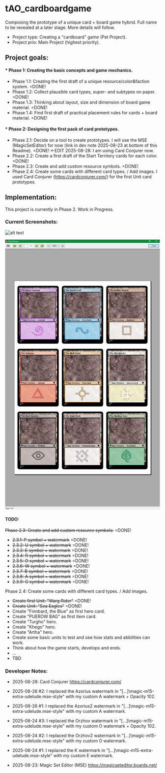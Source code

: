 # tAO_cardboardgame
Composing the prototype of a unique card + board game hybrid. Full name to be revealed at a later stage. More details will follow.

* Project type: Creating a "cardboard" game (Pet Project).
* Project prio: Main Project (highest priority).

## Project goals:

#### * Phase 1: Creating the basic concepts and game mechanics.

* Phase 1.1: Creating the first draft of a unique resource/color&faction system. =DONE!
* Phase 1.2: Collect plausible card types, super- and subtypes on paper. =DONE!
* Phase 1.3: Thinking about layout, size and dimension of board game material. =DONE!
* Phase 1.4: Find first draft of practical placement rules for cards + board material. =DONE!

#### * Phase 2: Designing the first pack of card prototypes.

* Phase 2.1: Decide on a tool to create prototypes. I will use the MSE (MagicSetEditor) for now (link in dev note 2025-08-23 at bottom of this Readme). =DONE! <-EDIT 2025-08-28: I am using Card Conjurer now.
* Phase 2.2: Create a first draft of the Start Territory cards for each color. =DONE!
* Phase 2.3: Create and add custom resource symbols. =DONE!
* Phase 2.4: Create some cards with different card types. / Add images. I used Card Conjurer (https://cardconjurer.com/) for the first Unit card prototypes.

## Implementation:
This project is currently in Phase 2. Work in Progress.
  
### Current Screenshots:
![alt text](https://github.com/finnbard/tAO_cardboardgame/blob/main/Phase2/screenshots/tAO_cards_Screenshot010_WargRider-SeaEagles.png?raw=true "MSE Print Preview Screenshot of card prototypes with tAO resource symbols")

![alt text](https://github.com/finnbard/tAO_cardboardgame/blob/main/Phase2/screenshots/tAO_cards_Screenshot009_PUEROWBAG.png?raw=true "Screenshot of Card Conjurer prototypes with tAO resource symbols")

#### TODO:  

~~Phase 2.3: Create and add custom resource symbols:~~ =DONE!
* ~~2.3.1: P symbol + watermark~~ =DONE!
* ~~2.3.2: U symbol + watermark~~ =DONE!
* ~~2.3.3: E symbol + watermark~~ =DONE!
* ~~2.3.4: R symbol + watermark~~ =DONE!
* ~~2.3.5: O symbol + watermark~~ =DONE!
* ~~2.3.6: W symbol + watermark~~ =DONE!
* ~~2.3.7: B symbol + watermark~~ =DONE!
* ~~2.3.8: A symbol + watermark~~ =DONE!
* ~~2.3.9: G symbol + watermark~~ =DONE!

Phase 2.4: Create some cards with different card types. / Add images.
* ~~Create first Unit: "Warg Rider"~~ =DONE!
* ~~Create Unit: "Sea Eagles"~~ =DONE!
* Create "Finnbard, the Blue" as first hero card.
* Create "PUEROW BAG" as first item card.
* Create "Turgho" hero.
* Create "Khego" hero.
* Create "Artha" hero.
* Create some basic units to test and see how stats and abbilities can work.
* Think about how the game starts, develops and ends.
* ...
* TBD

  
### Developer Notes:
* 2025-08-28: Card Conjurer https://cardconjurer.com/

* 2025-08-26 #2: I replaced the Azorius watermark in "[...]\magic-m15-extra-udelude.mse-style" with my custom A watermark + Opacity 102.
* 2025-08-26 #1: I replaced the Azorius2 watermark in "[...]\magic-m15-extra-udelude.mse-style" with my custom A watermark.
* 2025-08-24 #3: I replaced the Orzhov watermark in "[...]\magic-m15-extra-udelude.mse-style" with my custom O watermark + Opacity 102.
* 2025-08-24 #2: I replaced the Orzhov2 watermark in "[...]\magic-m15-extra-udelude.mse-style" with my custom O watermark.
* 2025-08-24 #1: I replaced the K watermark in "[...]\magic-m15-extra-udelude.mse-style" with my custom E watermark.
* 2025-08-23: Magic Set Editor (MSE) https://magicseteditor.boards.net/
